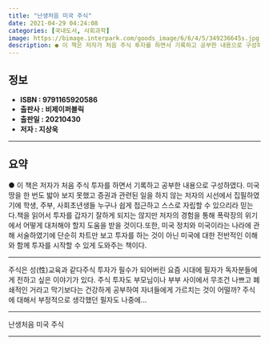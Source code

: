```yaml
---
title: "난생처음 미국 주식"
date: 2021-04-29 04:24:08
categories: [국내도서, 사회과학]
image: https://bimage.interpark.com/goods_image/6/6/4/5/349236645s.jpg
description: ● 이 책은 저자가 처음 주식 투자를 하면서 기록하고 공부한 내용으로 구성하였다. 미국 땅을 한 번도 밟아 보지 못했고 증권과 관련된 일을 하지 않는 저자의 시선에서 집필하였기에 학생, 주부, 사회초년생들 누구나 쉽게 접근하고 스스로 자립할 수 있으리라 믿는다.책을 읽어서 투자를 갑자
---
```


## **정보**

- **ISBN : 9791165920586**
- **출판사 : 비제이퍼블릭**
- **출판일 : 20210430**
- **저자 : 지상욱**

------



## **요약**

●  이 책은 저자가 처음 주식 투자를 하면서 기록하고 공부한 내용으로 구성하였다. 미국 땅을 한 번도 밟아 보지 못했고 증권과 관련된 일을 하지 않는 저자의 시선에서 집필하였기에 학생, 주부, 사회초년생들 누구나 쉽게 접근하고 스스로 자립할 수 있으리라 믿는다.책을 읽어서 투자를 갑자기 잘하게 되지는 않지만 저자의 경험을 통해 폭락장의 위기에서 어떻게 대처해야 할지 도움을 받을 것이다.또한, 미국 정치와 미국이라는 나라에 관해 서술하였기에 단순히 차트만 보고 투자를 하는 것이 아닌 미국에 대한 전반적인 이해와 함께 투자를 시작할 수 있게 도와주는 책이다.

------

주식은 성(性)교육과 같다주식 투자가 필수가 되어버린 요즘 시대에 필자가 독자분들에게 전하고 싶은 이야기가 있다. 주식 투자도 부모님이나 부부 사이에서 무조건 나쁘고 폐쇄적인 거라고 막기보다는 건강하게 공부하여 자녀들에게 가르치는 것이 어떨까? 주식에 대해서 부정적으로 생각했던 필자도 나중에... 

------


난생처음 미국 주식 

------


